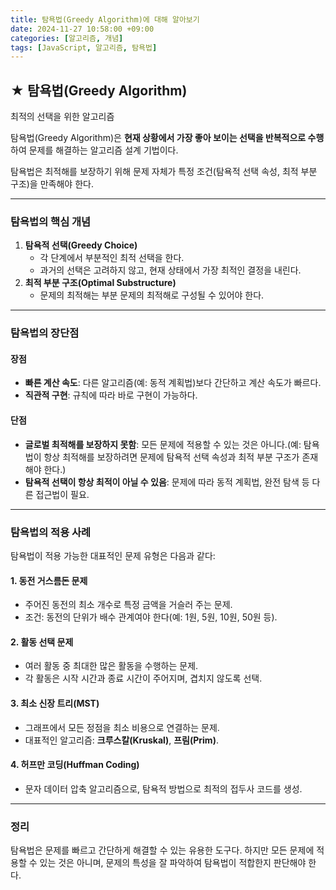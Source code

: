 ```yaml
---
title: 탐욕법(Greedy Algorithm)에 대해 알아보기
date: 2024-11-27 10:58:00 +09:00
categories: [알고리즘, 개념]
tags: [JavaScript, 알고리즘, 탐욕법]
---
```


## ★ 탐욕법(Greedy Algorithm)

최적의 선택을 위한 알고리즘

탐욕법(Greedy Algorithm)은 **현재 상황에서 가장 좋아 보이는 선택을 반복적으로 수행**하여 문제를 해결하는 알고리즘 설계 기법이다.

탐욕법은 최적해를 보장하기 위해 문제 자체가 특정 조건(탐욕적 선택 속성, 최적 부분 구조)을 만족해야 한다.

---

### 탐욕법의 핵심 개념

1. **탐욕적 선택(Greedy Choice)**
   - 각 단계에서 부분적인 최적 선택을 한다.
   - 과거의 선택은 고려하지 않고, 현재 상태에서 가장 최적인 결정을 내린다.
2. **최적 부분 구조(Optimal Substructure)**
   - 문제의 최적해는 부분 문제의 최적해로 구성될 수 있어야 한다.

---

### 탐욕법의 장단점

#### 장점

- **빠른 계산 속도**: 다른 알고리즘(예: 동적 계획법)보다 간단하고 계산 속도가 빠르다.
- **직관적 구현**: 규칙에 따라 바로 구현이 가능하다.

#### 단점

- **글로벌 최적해를 보장하지 못함**: 모든 문제에 적용할 수 있는 것은 아니다.(예: 탐욕법이 항상 최적해를 보장하려면 문제에 탐욕적 선택 속성과 최적 부분 구조가 존재해야 한다.)
- **탐욕적 선택이 항상 최적이 아닐 수 있음**: 문제에 따라 동적 계획법, 완전 탐색 등 다른 접근법이 필요.

---

### 탐욕법의 적용 사례

탐욕법이 적용 가능한 대표적인 문제 유형은 다음과 같다:

#### 1. **동전 거스름돈 문제**

- 주어진 동전의 최소 개수로 특정 금액을 거슬러 주는 문제.
- 조건: 동전의 단위가 배수 관계여야 한다(예: 1원, 5원, 10원, 50원 등).

#### 2. **활동 선택 문제**

- 여러 활동 중 최대한 많은 활동을 수행하는 문제.
- 각 활동은 시작 시간과 종료 시간이 주어지며, 겹치지 않도록 선택.

#### 3. **최소 신장 트리(MST)**

- 그래프에서 모든 정점을 최소 비용으로 연결하는 문제.
- 대표적인 알고리즘: **크루스칼(Kruskal)**, **프림(Prim)**.

#### 4. **허프만 코딩(Huffman Coding)**

- 문자 데이터 압축 알고리즘으로, 탐욕적 방법으로 최적의 접두사 코드를 생성.

---

### 정리

탐욕법은 문제를 빠르고 간단하게 해결할 수 있는 유용한 도구다. 하지만 모든 문제에 적용할 수 있는 것은 아니며, 문제의 특성을 잘 파악하여 탐욕법이 적합한지 판단해야 한다.
